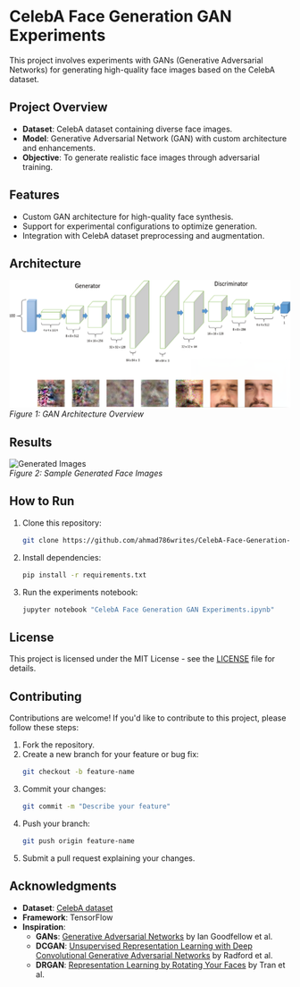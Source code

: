 # CelebA Face Generation GAN Experiments
This project involves experiments with GANs (Generative Adversarial Networks) for generating high-quality face images based on the CelebA dataset. 

## Project Overview

- **Dataset**: CelebA dataset containing diverse face images.
- **Model**: Generative Adversarial Network (GAN) with custom architecture and enhancements.
- **Objective**: To generate realistic face images through adversarial training.

## Features

- Custom GAN architecture for high-quality face synthesis.
- Support for experimental configurations to optimize generation.
- Integration with CelebA dataset preprocessing and augmentation.

## Architecture

![Architecture Diagram](images/architecture.png)  
*Figure 1: GAN Architecture Overview*

## Results

![Generated Images](images/results.gif)  
*Figure 2: Sample Generated Face Images*

## How to Run

1. Clone this repository:
   ```bash
   git clone https://github.com/ahmad786writes/CelebA-Face-Generation-GAN-Experiments
   ```

2. Install dependencies:
   ```bash
   pip install -r requirements.txt
   ```

3. Run the experiments notebook:
   ```bash
   jupyter notebook "CelebA Face Generation GAN Experiments.ipynb"
   ```

## License

This project is licensed under the MIT License - see the [LICENSE](LICENSE) file for details.

## Contributing

Contributions are welcome! If you'd like to contribute to this project, please follow these steps:

1. Fork the repository.
2. Create a new branch for your feature or bug fix:
   ```bash
   git checkout -b feature-name
   ```
3. Commit your changes:
   ```bash
   git commit -m "Describe your feature"
   ```
4. Push your branch:
   ```bash
   git push origin feature-name
   ```
5. Submit a pull request explaining your changes.

## Acknowledgments

- **Dataset**: [CelebA dataset](http://mmlab.ie.cuhk.edu.hk/projects/CelebA.html)
- **Framework**: TensorFlow
- **Inspiration**:
  - **GANs**: [Generative Adversarial Networks](https://arxiv.org/abs/1406.2661) by Ian Goodfellow et al.
  - **DCGAN**: [Unsupervised Representation Learning with Deep Convolutional Generative Adversarial Networks](https://arxiv.org/abs/1511.06434) by Radford et al.
  - **DRGAN**: [Representation Learning by Rotating Your Faces](https://arxiv.org/abs/1705.11136) by Tran et al.
